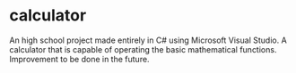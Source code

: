 # calculator
An high school project made entirely in C# using Microsoft Visual Studio. A calculator that is capable of operating the basic mathematical functions. Improvement to be done in the future.
